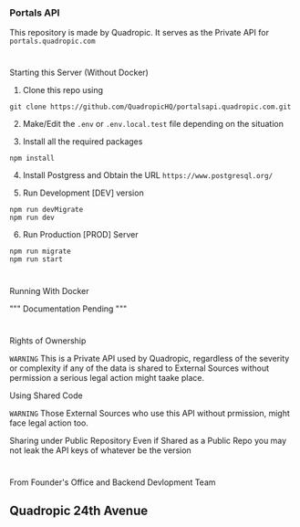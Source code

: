 ### Portals API

This repository is made by Quadropic. It serves as the Private API for `portals.quadropic.com`

#

Starting this Server (Without Docker)

1. Clone this repo using

```
git clone https://github.com/QuadropicHQ/portalsapi.quadropic.com.git
```

2. Make/Edit the `.env` or `.env.local.test` file depending on the situation

3. Install all the required packages

```
npm install
```

4. Install Postgress and Obtain the URL
   `https://www.postgresql.org/`

5. Run Development [DEV] version

```
npm run devMigrate
npm run dev
```

6. Run Production [PROD] Server

```
npm run migrate
npm run start
```

#

Running With Docker

"""
Documentation Pending
"""

#

Rights of Ownership

`WARNING` This is a Private API used by Quadropic, regardless of the severity or complexity if any of the data is shared to External Sources without permission a serious legal action might taake place.

Using Shared Code

`WARNING` Those External Sources who use this API without prmission, might face legal action too.

Sharing under Public Repository
Even if Shared as a Public Repo you may not leak the API keys of whatever be the version

#

From Founder's Office and Backend Devlopment Team

## Quadropic 24th Avenue

